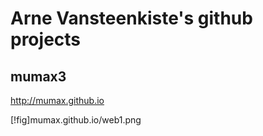 # Arne Vansteenkiste's github projects

## mumax3

http://mumax.github.io

[!fig]mumax.github.io/web1.png



